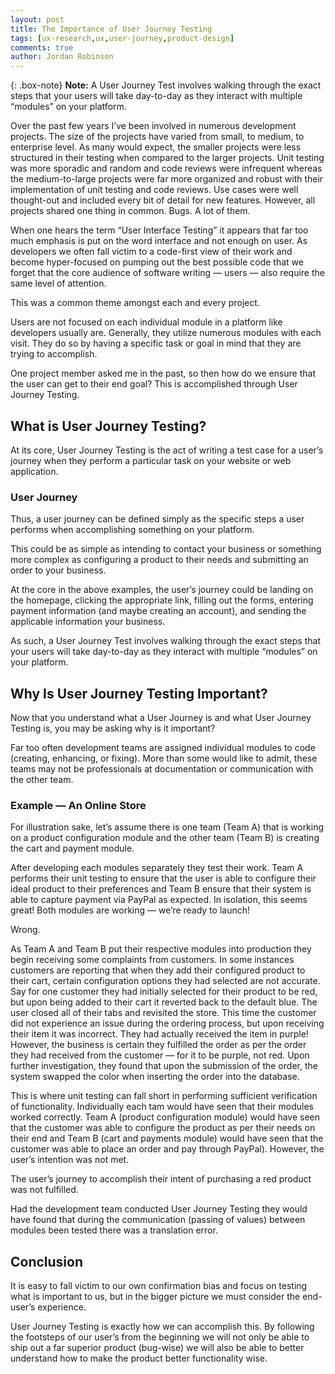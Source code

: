 ```yaml
---
layout: post
title: The Importance of User Journey Testing
tags: [ux-research,ux,user-journey,product-design]
comments: true
author: Jordan Robinson
---
```


{: .box-note}
**Note:** A User Journey Test involves walking through the exact steps that your users will take day-to-day as they interact with multiple “modules” on your platform.

Over the past few years I’ve been involved in numerous development projects. The size of the projects have varied from small, to medium, to enterprise level. As many would expect, the smaller projects were less structured in their testing when compared to the larger projects. Unit testing was more sporadic and random and code reviews were infrequent whereas the medium-to-large projects were far more organized and robust with their implementation of unit testing and code reviews. Use cases were well thought-out and included every bit of detail for new features. However, all projects shared one thing in common. Bugs. A lot of them.

When one hears the term “User Interface Testing” it appears that far too much emphasis is put on the word interface and not enough on user. As developers we often fall victim to a code-first view of their work and become hyper-focused on pumping out the best possible code that we forget that the core audience of software writing — users — also require the same level of attention.

This was a common theme amongst each and every project.

Users are not focused on each individual module in a platform like developers usually are. Generally, they utilize numerous modules with each visit. They do so by having a specific task or goal in mind that they are trying to accomplish.

One project member asked me in the past, so then how do we ensure that the user can get to their end goal? This is accomplished through User Journey Testing.

## What is User Journey Testing?

At its core, User Journey Testing is the act of writing a test case for a user’s journey when they perform a particular task on your website or web application.

### User Journey

Thus, a user journey can be defined simply as the specific steps a user performs when accomplishing something on your platform.

This could be as simple as intending to contact your business or something more complex as configuring a product to their needs and submitting an order to your business.

At the core in the above examples, the user’s journey could be landing on the homepage, clicking the appropriate link, filling out the forms, entering payment information (and maybe creating an account), and sending the applicable information your business.

As such, a User Journey Test involves walking through the exact steps that your users will take day-to-day as they interact with multiple “modules” on your platform.

## Why Is User Journey Testing Important?

Now that you understand what a User Journey is and what User Journey Testing is, you may be asking why is it important?

Far too often development teams are assigned individual modules to code (creating, enhancing, or fixing). More than some would like to admit, these teams may not be professionals at documentation or communication with the other team.

### Example — An Online Store

For illustration sake, let’s assume there is one team (Team A) that is working on a product configuration module and the other team (Team B) is creating the cart and payment module.

After developing each modules separately they test their work. Team A performs their unit testing to ensure that the user is able to configure their ideal product to their preferences and Team B ensure that their system is able to capture payment via PayPal as expected. In isolation, this seems great! Both modules are working — we’re ready to launch!

Wrong.

As Team A and Team B put their respective modules into production they begin receiving some complaints from customers. In some instances customers are reporting that when they add their configured product to their cart, certain configuration options they had selected are not accurate. Say for one customer they had initially selected for their product to be red, but upon being added to their cart it reverted back to the default blue. The user closed all of their tabs and revisited the store. This time the customer did not experience an issue during the ordering process, but upon receiving their item it was incorrect. They had actually received the item in purple! However, the business is certain they fulfilled the order as per the order they had received from the customer — for it to be purple, not red. Upon further investigation, they found that upon the submission of the order, the system swapped the color when inserting the order into the database.

This is where unit testing can fall short in performing sufficient verification of functionality. Individually each tam would have seen that their modules worked correctly. Team A (product configuration module) would have seen that the customer was able to configure the product as per their needs on their end and Team B (cart and payments module) would have seen that the customer was able to place an order and pay through PayPal). However, the user’s intention was not met.

The user’s journey to accomplish their intent of purchasing a red product was not fulfilled.

Had the development team conducted User Journey Testing they would have found that during the communication (passing of values) between modules been tested there was a translation error.

## Conclusion

It is easy to fall victim to our own confirmation bias and focus on testing what is important to us, but in the bigger picture we must consider the end-user’s experience.

User Journey Testing is exactly how we can accomplish this. By following the footsteps of our user’s from the beginning we will not only be able to ship out a far superior product (bug-wise) we will also be able to better understand how to make the product better functionality wise.